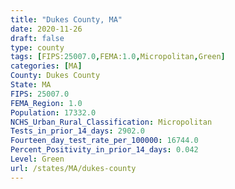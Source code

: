 ```yaml
---
title: "Dukes County, MA"
date: 2020-11-26
draft: false
type: county
tags: [FIPS:25007.0,FEMA:1.0,Micropolitan,Green]
categories: [MA]
County: Dukes County
State: MA
FIPS: 25007.0
FEMA_Region: 1.0
Population: 17332.0
NCHS_Urban_Rural_Classification: Micropolitan
Tests_in_prior_14_days: 2902.0
Fourteen_day_test_rate_per_100000: 16744.0
Percent_Positivity_in_prior_14_days: 0.042
Level: Green
url: /states/MA/dukes-county
---
```



